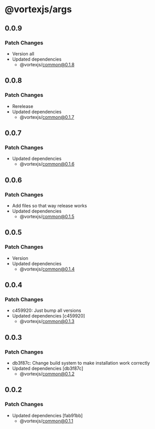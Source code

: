 # @vortexjs/args

## 0.0.9

### Patch Changes

- Version all
- Updated dependencies
  - @vortexjs/common@0.1.8

## 0.0.8

### Patch Changes

- Rerelease
- Updated dependencies
  - @vortexjs/common@0.1.7

## 0.0.7

### Patch Changes

- Updated dependencies
  - @vortexjs/common@0.1.6

## 0.0.6

### Patch Changes

- Add files so that way release works
- Updated dependencies
  - @vortexjs/common@0.1.5

## 0.0.5

### Patch Changes

- Version
- Updated dependencies
  - @vortexjs/common@0.1.4

## 0.0.4

### Patch Changes

- c459920: Just bump all versions
- Updated dependencies [c459920]
  - @vortexjs/common@0.1.3

## 0.0.3

### Patch Changes

- db3f87c: Change build system to make installation work correctly
- Updated dependencies [db3f87c]
  - @vortexjs/common@0.1.2

## 0.0.2

### Patch Changes

- Updated dependencies [fab91bb]
  - @vortexjs/common@0.1.1
